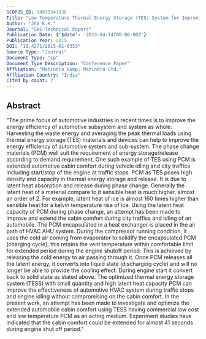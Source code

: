 ```yaml
---
SCOPUS_ID: 84938343836
Title: "Low Temperature Thermal Energy Storage (TES) System for Improving Automotive HVAC Effectiveness"
Author: "Jha K.K."
Journal: "SAE Technical Papers"
Publication Date: {'$date': '2015-04-14T00:00:00Z'}
Publication Year: 2015
DOI: "10.4271/2015-01-0353"
Source Type: "Journal"
Document Type: "cp"
Document Type Description: "Conference Paper"
Affliation: "Mahindra &amp; Mahindra Ltd."
Affliation Country: "India"
Cited by count: 7
---
```


## Abstract
"The prime focus of automotive industries in recent times is to improve the energy efficiency of automotive subsystem and system as whole. Harvesting the waste energy and averaging the peak thermal loads using thermal energy storage (TES) materials and devices can help to improve the energy efficiency of automotive system and sub-system. The phase change materials (PCM) well suit the requirement of energy storage/release according to demand requirement. One such example of TES using PCM is extended automotive cabin comfort during vehicle idling and city traffics including start/stop of the engine at traffic stops. PCM as TES poses high density and capacity in thermal energy storage and release. It is due to latent heat absorption and release during phase change. Generally the latent heat of a material compare to it sensible heat is much higher, almost an order of 2. For example, latent heat of ice is almost 160 times higher than sensible heat for a kelvin temperature rise of ice. Using the latent heat capacity of PCM during phase change, an attempt has been made to improve and extend the cabin comfort during city traffics and idling of an automobile. The PCM encapsulated in a heat exchanger is placed in the air path of HVAC AHU system. During the compressor running condition, it uses the cold air coming from evaporator to solidify the encapsulated PCM (charging cycle), this retains the vent temperature within comfortable limit for extended period during the engine shutoff period. This is achieved by releasing the cold energy to air passing through it. Once PCM releases all the latent energy, it converts into liquid state (discharging cycle) and will no longer be able to provide the cooling effect. During engine start it convert back to solid state as stated above. The optimized thermal energy storage system (TESS) with small quantity and high latent heat capacity PCM can improve the effectiveness of automotive HVAC system during traffic stops and engine idling without compromising on the cabin comfort. In the present work, an attempt has been made to investigate and optimize the extended automobile cabin comfort using TESS having commercial low cost and low temperature PCM as an acting medium. Experiment studies have indicated that the cabin comfort could be extended for almost 41 seconds during engine shut off period."
